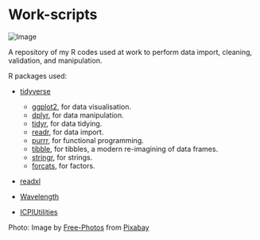 # Work-scripts

![Image](https://cdn.pixabay.com/photo/2014/06/18/13/23/time-371226_960_720.jpg)

A repository of my R codes used at work to perform data import, cleaning, validation, and manipulation. 

R packages used:

- [tidyverse](https://tidyverse.tidyverse.org/)

  - [ggplot2](https://ggplot2.tidyverse.org/), for data visualisation.
  - [dplyr](https://dplyr.tidyverse.org/), for data manipulation.
  - [tidyr](https://tidyr.tidyverse.org/), for data tidying.
  - [readr](https://readr.tidyverse.org/), for data import.
  - [purrr](https://purrr.tidyverse.org/), for functional programming.
  - [tibble](https://tibble.tidyverse.org/), for tibbles, a modern re-imagining of data frames.
  - [stringr](https://stringr.tidyverse.org/), for strings.
  - [forcats](https://forcats.tidyverse.org/), for factors.

- [readxl](https://readxl.tidyverse.org/)

- [Wavelength](https://github.com/USAID-OHA-SI/Wavelength)

- [ICPIUtilities](https://github.com/ICPI/ICPIutilities)






Photo: Image by <a href="https://pixabay.com/photos/?utm_source=link-attribution&amp;utm_medium=referral&amp;utm_campaign=image&amp;utm_content=371226">Free-Photos</a> from <a href="https://pixabay.com/?utm_source=link-attribution&amp;utm_medium=referral&amp;utm_campaign=image&amp;utm_content=371226">Pixabay</a>
